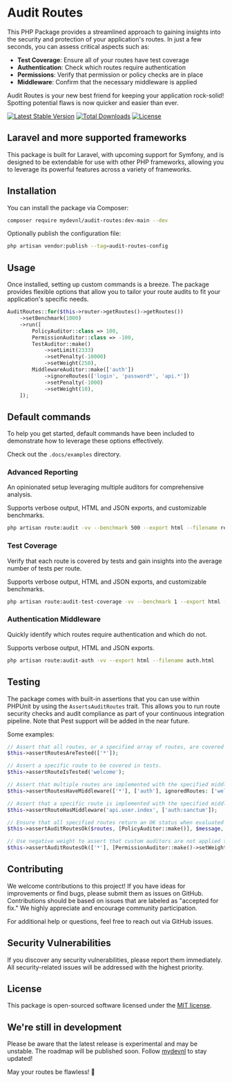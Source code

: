 # Audit Routes

This PHP Package provides a streamlined approach to gaining insights into the security and protection of your application's routes. In just a few seconds, you can assess critical aspects such as:

- **Test Coverage**: Ensure all of your routes have test coverage
- **Authentication**: Check which routes require authentication
- **Permissions**: Verify that permission or policy checks are in place
- **Middleware**: Confirm that the necessary middleware is applied

Audit Routes is your new best friend for keeping your application rock-solid! Spotting potential flaws is now quicker and easier than ever.


[![Latest Stable Version](https://poser.pugx.org/mydevnl/audit-routes/v/stable)](https://packagist.org/packages/mydevnl/audit-routes)
[![Total Downloads](https://poser.pugx.org/mydevnl/audit-routes/downloads)](https://packagist.org/packages/mydevnl/audit-routes)
[![License](https://poser.pugx.org/mydevnl/audit-routes/license)](https://packagist.org/packages/mydevnl/audit-routes)

## Laravel and more supported frameworks

This package is built for Laravel, with upcoming support for Symfony, and is designed to be extendable for use with other PHP frameworks, allowing you to leverage its powerful features across a variety of frameworks.

## Installation

You can install the package via Composer:

```bash
composer require mydevnl/audit-routes:dev-main --dev
```

Optionally publish the configuration file:

```bash
php artisan vendor:publish --tag=audit-routes-config
```

## Usage

Once installed, setting up custom commands is a breeze. The package provides flexible options that allow you to tailor your route audits to fit your application's specific needs.

```php
AuditRoutes::for($this->router->getRoutes()->getRoutes())
    ->setBenchmark(1000)
    ->run([
        PolicyAuditor::class => 100,
        PermissionAuditor::class => -100,
        TestAuditor::make()
            ->setLimit(2333)
            ->setPenalty(-10000)
            ->setWeight(250),
        MiddlewareAuditor::make(['auth'])
            ->ignoreRoutes(['login', 'password*', 'api.*'])
            ->setPenalty(-1000)
            ->setWeight(10),
    ]);
```

## Default commands

To help you get started, default commands have been included to demonstrate how to leverage these options effectively.

Check out the `.docs/examples` directory.

### Advanced Reporting

An opinionated setup leveraging multiple auditors for comprehensive analysis.

Supports verbose output, HTML and JSON exports, and customizable benchmarks.

```bash
php artisan route:audit -vv --benchmark 500 --export html --filename report.html
```

### Test Coverage

Verify that each route is covered by tests and gain insights into the average number of tests per route.

Supports verbose output, HTML and JSON exports, and customizable benchmarks.

```bash
php artisan route:audit-test-coverage -vv --benchmark 1 --export html --filename test.html
```

### Authentication Middleware

Quickly identify which routes require authentication and which do not.

Supports verbose output, HTML and JSON exports.

```bash
php artisan route:audit-auth -vv --export html --filename auth.html
```

## Testing

The package comes with built-in assertions that you can use within PHPUnit by using the `AssertsAuditRoutes` trait. This allows you to run route security checks and audit compliance as part of your continuous integration pipeline.
Note that Pest support will be added in the near future.

Some examples:

```php
// Assert that all routes, or a specified array of routes, are covered in tests.
$this->assertRoutesAreTested(['*']);

// Assert a specific route to be covered in tests.
$this->assertRouteIsTested('welcome');

// Assert that multiple routes are implemented with the specified middleware, while allowing certain routes to be excluded.
$this->assertRoutesHaveMiddleware(['*'], ['auth'], ignoredRoutes: ['welcome', 'api.*']);

// Assert that a specific route is implemented with the specified middleware.
$this->assertRouteHasMiddleware('api.user.index', ['auth:sanctum']);

// Ensure that all specified routes return an OK status when evaluated with custom auditors.
$this->assertAuditRoutesOk($routes, [PolicyAuditor::make()], $message, benchmark: 1);

// Use negative weight to assert that custom auditors are not applied to given routes.
$this->assertAuditRoutesOk(['*'], [PermissionAuditor::make()->setWeight(-1)], $message);
```

## Contributing

We welcome contributions to this project! If you have ideas for improvements or find bugs, please submit them as issues on GitHub. Contributions should be based on issues that are labeled as "accepted for fix." We highly appreciate and encourage community participation.

For additional help or questions, feel free to reach out via GitHub issues.

## Security Vulnerabilities

If you discover any security vulnerabilities, please report them immediately. All security-related issues will be addressed with the highest priority.

## License

This package is open-sourced software licensed under the [MIT license](LICENSE.md).

## We're still in development

Please be aware that the latest release is experimental and may be unstable.
The roadmap will be published soon. Follow [mydevnl](https://github.com/mydevnl) to stay updated!

May your routes be flawless! 🎉
